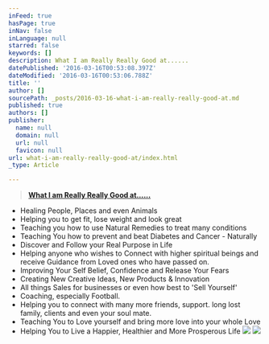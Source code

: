 ```yaml
---
inFeed: true
hasPage: true
inNav: false
inLanguage: null
starred: false
keywords: []
description: What I am Really Really Good at......
datePublished: '2016-03-16T00:53:08.397Z'
dateModified: '2016-03-16T00:53:06.788Z'
title: ''
author: []
sourcePath: _posts/2016-03-16-what-i-am-really-really-good-at.md
published: true
authors: []
publisher:
  name: null
  domain: null
  url: null
  favicon: null
url: what-i-am-really-really-good-at/index.html
_type: Article

---
```

> **[What I am Really Really Good at......][0]**

* Healing People, Places and even Animals
* Helping you to get fit, lose weight and look great
* Teaching you how to use Natural Remedies to treat many conditions
* Teaching You how to prevent and beat Diabetes and Cancer - Naturally
* Discover and Follow your Real Purpose in Life
* Helping anyone who wishes to Connect with higher spiritual beings and receive Guidance from Loved ones who have passed on.
* Improving Your Self Belief, Confidence and Release Your Fears
* Creating New Creative Ideas, New Products & Innovation
* All things Sales for businesses or even how best to 'Sell Yourself'
* Coaching, especially Football.
* Helping you to connect with many more friends, support. long lost family, clients and even your soul mate.
* Teaching You to Love yourself and bring more love into your whole Love
* Helping You to Live a Happier, Healthier and More Prosperous Life
![](https://the-grid-user-content.s3-us-west-2.amazonaws.com/d69f88a3-325e-4418-ba2b-85baf01a0cdd.jpg)
![](https://the-grid-user-content.s3-us-west-2.amazonaws.com/b55195c5-bbc4-4733-b1aa-9383ff53a6a5.jpg)

[0]: null